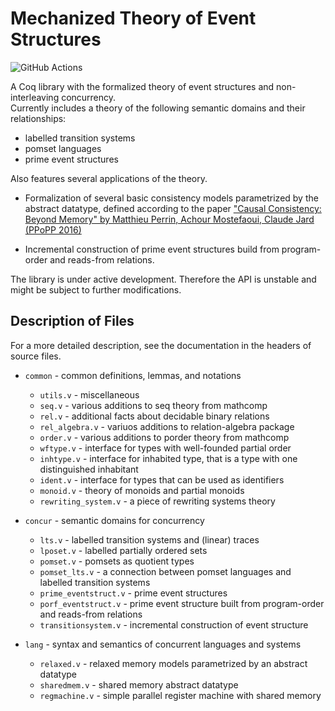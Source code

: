 # Mechanized Theory of Event Structures

![GitHub Actions][github-actions-badge]

[github-actions-badge]: https://github.com/event-structures/event-struct/workflows/CI/badge.svg

A Coq library with the formalized theory of event structures and non-interleaving concurrency.  
Currently includes a theory of the following semantic domains and their relationships:

- labelled transition systems
- pomset languages 
- prime event structures

Also features several applications of the theory. 

- Formalization of several basic consistency models 
  parametrized by the abstract datatype, defined according to the paper 
   ["Causal Consistency: Beyond Memory" by Matthieu Perrin, Achour Mostefaoui, Claude Jard (PPoPP 2016)](https://core.ac.uk/download/pdf/52993336.pdf)

- Incremental construction of prime event structures 
  build from program-order and reads-from relations.

The library is under active development.
Therefore the API is unstable and might be subject to further modifications.

## Description of Files

For a more detailed description, see the documentation in the headers of source files. 

- `common` - common definitions, lemmas, and notations  

    - `utils.v` - miscellaneous
    - `seq.v` - various additions to seq theory from mathcomp 
    - `rel.v` - additional facts about decidable binary relations
    - `rel_algebra.v` - variuos additions to relation-algebra package
    - `order.v` - various additions to porder theory from mathcomp 
    - `wftype.v` - interface for types with well-founded partial order
    - `inhtype.v` - interface for inhabited type, that is a type with one distinguished inhabitant
    - `ident.v` - interface for types that can be used as identifiers
    - `monoid.v` - theory of monoids and partial monoids
    - `rewriting_system.v` - a piece of rewriting systems theory

- `concur` - semantic domains for concurrency

    - `lts.v` - labelled transition systems and (linear) traces
    - `lposet.v` - labelled partially ordered sets
    - `pomset.v` - pomsets as quotient types
    - `pomset_lts.v` - a connection between pomset languages and labelled transition systems
    - `prime_eventstruct.v` - prime event structures 
    - `porf_eventstruct.v` - prime event structure built from program-order and reads-from relations
    - `transitionsystem.v` - incremental construction of event structure

- `lang` - syntax and semantics of concurrent languages and systems

    - `relaxed.v` - relaxed memory models parametrized by an abstract datatype  
    - `sharedmem.v` - shared memory abstract datatype
    - `regmachine.v` - simple parallel register machine with shared memory
